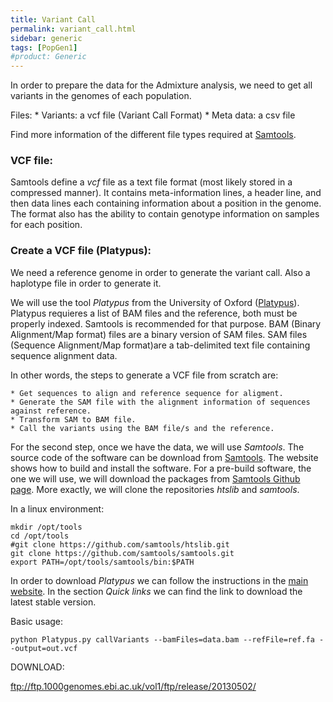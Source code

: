 ```yaml
---
title: Variant Call
permalink: variant_call.html
sidebar: generic
tags: [PopGen1]
#product: Generic
---
```


In order to prepare the data for the Admixture analysis, we need to get all variants in the genomes of each population.

Files:
	* Variants: a vcf file (Variant Call Format)
	* Meta data: a csv file

Find more information of the different file types required at [Samtools](https://samtools.github.io/hts-specs/).

### VCF file:

Samtools define a _vcf_ file as a text file format (most likely stored in a compressed manner). It contains meta-information lines, a header line, and then data lines each containing information about a position in the genome. The format also has the ability to contain genotype information on samples for each position.

### Create a VCF file (Platypus):

We need a reference genome in order to generate the variant call. Also a haplotype file in order to generate it.

We will use the tool _Platypus_ from the University of Oxford ([Platypus](https://www.well.ox.ac.uk/research/research-groups/lunter-group/lunter-group/platypus-a-haplotype-based-variant-caller-for-next-generation-sequence-data)). Platypus requieres a list of BAM files and the reference, both must be properly indexed. Samtools is recommended for that purpose. BAM (Binary Alignment/Map format) files are a binary version of SAM files. SAM files (Sequence Alignment/Map format)are a tab-delimited text file containing sequence alignment data.

In other words, the steps to generate a VCF file from scratch are:

	* Get sequences to align and reference sequence for aligment.
	* Generate the SAM file with the alignment information of sequences against reference.
	* Transform SAM to BAM file.
	* Call the variants using the BAM file/s and the reference.

For the second step, once we have the data, we will use _Samtools_. The source code of the software can be download from [Samtools](http://www.htslib.org/download/). The website shows how to build and install the software. For a pre-build software, the one we will use, we will download the packages from [Samtools Github page](https://github.com/samtools). More exactly, we will clone the repositories _htslib_ and _samtools_.

In a linux environment:
```
mkdir /opt/tools
cd /opt/tools
#git clone https://github.com/samtools/htslib.git
git clone https://github.com/samtools/samtools.git
export PATH=/opt/tools/samtools/bin:$PATH
```

In order to download _Platypus_ we can follow the instructions in the [main website](https://www.rdm.ox.ac.uk/research/lunter-group/lunter-group/platypus-a-haplotype-based-variant-caller-for-next-generation-sequence-data). In the section _Quick links_ we can find the link to download the latest stable version.


Basic usage:

	python Platypus.py callVariants --bamFiles=data.bam --refFile=ref.fa --output=out.vcf








DOWNLOAD:

ftp://ftp.1000genomes.ebi.ac.uk/vol1/ftp/release/20130502/